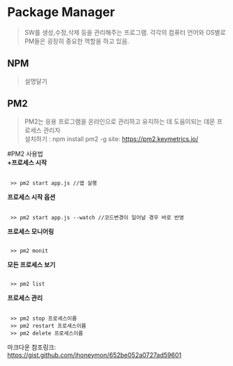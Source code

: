 Package Manager
=============
> SW를 생성,수정,삭제 등을 관리해주는 프로그램.
> 각각의 컴퓨터 언어와 OS별로 PM들은 굉장히 중요한 역할을 하고 있음. 

NPM
-------------
> 설명달기

PM2
-------------
> PM2는 응용 프로그램을 온라인으로 관리하고 유지하는 데 도움이되는 데몬 프로세스 관리자   
> 설치하기 : npm install pm2 -g
> site: https://pm2.keymetrics.io/

#PM2 사용법   
**+프로세스 시작**
<pre><code>
 >> pm2 start app.js //앱 실행
</code></pre>

**프로세스 시작 옵션**
<pre><code>
 >> pm2 start app.js --watch //코드변경이 일어날 경우 바로 반영
</code></pre>

**프로세스 모니어링**
<pre><code>
 >> pm2 monit
</code></pre>

**모든 프로세스 보기**
<pre><code>
 >> pm2 list
</code></pre>

**프로세스 관리**
<pre><code>
 >> pm2 stop 프로세스이름
 >> pm2 restart 프로세스이름
 >> pm2 delete 프로세스이름
</code></pre>


마크다운 참조링크: https://gist.github.com/ihoneymon/652be052a0727ad59601